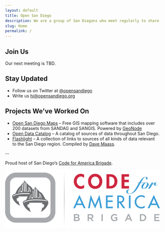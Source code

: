 ```yaml
---
layout: default
title: Open San Diego
description: We are a group of San Diegans who meet regularly to share knowledge and collaborate on projects to make our region a better place to live.
slug: Home
permalink: /
---
```


<!-- ## Help us help Mayor-elect Faulconer

The city is considering erasing all emails older than one year old. We think this is a mistake. Read [our letter to Mayor-elect Faulconer](/revoke-ar-90-67) and cosign it if you agree.
 -->
## Join Us

Our next meeting is TBD.

## Stay Updated

* Follow us on Twitter at [@opensandiego](http://twitter.com/opensandiego)
* Write us hi@opensandiego.org

## Projects We've Worked On

* [Open San Diego Maps](http://maps.opensandiego.org) – Free GIS mapping software that includes over 200 datasets from SANDAG and SANGIS. Powered by [GeoNode](http://geonode.org)
* [Open Data Catalog](http://catalog.opensandiego.org) – A catalog of sources of data throughout San Diego. 
* [Flashlight](http://flashlight.opensandiego.org) – A collection of links to sources of all kinds of data relevant to the San Diego region. Compiled by [Dave Maass](https://twitter.com/DaveMaass).

--

<div class="text-center">
  <p>Proud host of San Diego’s <a href="http://brigade.codeforamerica.org">Code for America Brigade</a>.</p>
</div>

<div class="row">
  <div class="col-sm-6 col-sm-offset-3">
    <a href="http://brigade.codeforamerica.org"><img src="/img/CfA_Brigade_logo.png"></a>
  </div>
</div>